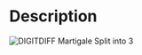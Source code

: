 # Description

![DIGITDIFF Martigale Split into 3](https://user-images.githubusercontent.com/57016982/185410088-3273fce0-43a1-4978-be21-36c25ed13ff2.png)

